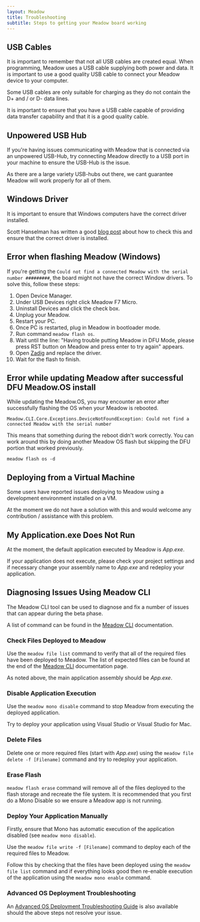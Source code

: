 ```yaml
---
layout: Meadow
title: Troubleshooting
subtitle: Steps to getting your Meadow board working
---
```


## USB Cables

It is important to remember that not all USB cables are created equal.  When programming, Meadow uses a USB cable supplying both power and data.  It is important to use a good quality USB cable to connect your Meadow device to your computer.

Some USB cables are only suitable for charging as they do not contain the D+ and / or D- data lines.

It is important to ensure that you have a USB cable capable of providing data transfer capability and that it is a good quality cable.

## Unpowered USB Hub

If you're having issues communicating with Meadow that is connected via an unpowered USB-Hub, try connecting Meadow directly to a USB port in your machine to ensure the USB-Hub is the issue.

As there are a large variety USB-hubs out there, we cant guarantee Meadow will work properly for all of them.

## Windows Driver

It is important to ensure that Windows computers have the correct driver installed.

Scott Hanselman has written a good [blog post](https://www.hanselman.com/blog/HowToFixDfuutilSTMWinUSBZadigBootloadersAndOtherFirmwareFlashingIssuesOnWindows.aspx) about how to check this and ensure that the correct driver is installed.

## Error when flashing Meadow (Windows)

If you're getting the `Could not find a connected Meadow with the serial number #########`, the board might not have the correct Window drivers. To solve this, follow these steps:

1. Open Device Manager.
1. Under USB Devices right click Meadow F7 Micro.
1. Uninstall Devices and click the check box.
1. Unplug your Meadow.
1. Restart your PC.
1. Once PC is restarted, plug in Meadow in bootloader mode.
1. Run command `meadow flash os`.
1. Wait until the line: "Having trouble putting Meadow in DFU Mode, please press RST button on Meadow and press enter to try again" appears.
1. Open [Zadig](https://www.hanselman.com/blog/HowToFixDfuutilSTMWinUSBZadigBootloadersAndOtherFirmwareFlashingIssuesOnWindows.aspx) and replace the driver.
1. Wait for the flash to finish.

## Error while updating Meadow after successful DFU Meadow.OS install

While updating the Meadow.OS, you may encounter an error after successfully flashing the OS when your Meadow is rebooted.

```console
Meadow.CLI.Core.Exceptions.DeviceNotFoundException: Could not find a connected Meadow with the serial number
```

This means that something during the reboot didn't work correctly. You can work around this by doing another Meadow OS flash but skipping the DFU portion that worked previously.

```console
meadow flash os -d
```

## Deploying from a Virtual Machine

Some users have reported issues deploying to Meadow using a development environment installed on a VM.

At the moment we do not have a solution with this and would welcome any contribution / assistance with this problem.

## My Application.exe Does Not Run

At the moment, the default application executed by Meadow is _App.exe_.

If your application does not execute, please check your project settings and if necessary change your assembly name to _App.exe_ and redeploy your application.

## Diagnosing Issues Using Meadow CLI

The Meadow CLI tool can be used to diagnose and fix a number of issues that can appear during the beta phase.

A list of command can be found in the [Meadow CLI](http://developer.wildernesslabs.co/Meadow/Meadow_Basics/Meadow_CLI/) documentation.

### Check Files Deployed to Meadow

Use the `meadow file list` command to verify that all of the required files have been deployed to Meadow.  The list of expected files can be found at the end of the [Meadow CLI](http://developer.wildernesslabs.co/Meadow/Meadow_Basics/Meadow_CLI/) documentation page.

As noted above, the main application assembly should be _App.exe_.

### Disable Application Execution

Use the `meadow mono disable` command to stop Meadow from executing the deployed application.

Try to deploy your application using Visual Studio or Visual Studio for Mac.

### Delete Files

Delete one or more required files (start with _App.exe_) using the `meadow file delete -f [Filename]` command and try to redeploy your application.

### Erase Flash

`meadow flash erase` command will remove all of the files deployed to the flash storage and recreate the file system. It is recommended that you first do a Mono Disable so we ensure a Meadow app is not running.

### Deploy Your Application Manually

Firstly, ensure that Mono has automatic execution of the application disabled (see `meadow mono disable`).

Use the `meadow file write -f [Filename]` command to deploy each of the required files to Meadow.

Follow this by checking that the files have been deployed using the `meadow file list` command and if everything looks good then re-enable execution of the application using the `meadow mono enable` command.

### Advanced OS Deployment Troubleshooting

An [Advanced OS Deployment Troubleshooting Guide](http://developer.wildernesslabs.co/Meadow/Meadow_Basics/Troubleshooting/MeadowOSDeployment/) is also available should the above steps not resolve your issue.
